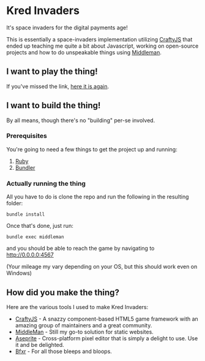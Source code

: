 # Kred Invaders

It's space invaders for the digital payments age!

This is essentially a space-invaders implementation utilizing [CraftyJS](http://craftyjs.com/) that ended up teaching me quite a bit about Javascript, working on open-source projects and how to do unspeakable things using [Middleman](https://middlemanapp.com/).

## I want to play the thing!
If you've missed the link, [here it is again](http://grozen.github.io/kred-invaders/).

## I want to build the thing!
By all means, though there's no "building" per-se involved.

### Prerequisites
You're going to need a few things to get the project up and running:

1. [Ruby](https://www.ruby-lang.org/en/)
2. [Bundler](http://bundler.io/)

### Actually running the thing
All you have to do is clone the repo and run the following in the resulting folder:

```
bundle install
```

Once that's done, just run:

```
bundle exec middleman
```

and you should be able to reach the game by navigating to http://0.0.0.0:4567

(Your mileage my vary depending on your OS, but this should work even on Windows)

## How did you make the thing?
Here are the various tools I used to make Kred Invaders:

* [CraftyJS](http://craftyjs.com/) - A snazzy component-based HTML5 game framework with an amazing group of maintainers and a great community.
* [MiddleMan](https://middlemanapp.com/) - Still my go-to solution for static websites.
* [Aseprite](http://www.aseprite.org/) - Cross-platform pixel editor that is simply a delight to use. Use it and be delighted.
* [Bfxr](http://www.bfxr.net/) - For all those bleeps and bloops.
